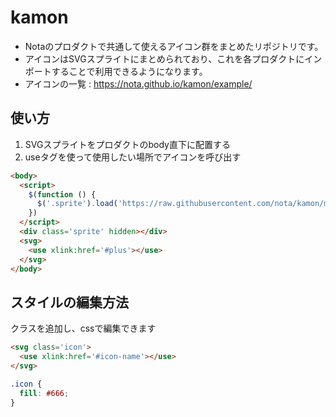 # kamon
* Notaのプロダクトで共通して使えるアイコン群をまとめたリポジトリです。
* アイコンはSVGスプライトにまとめられており、これを各プロダクトにインポートすることで利用できるようになります。
* アイコンの一覧 : https://nota.github.io/kamon/example/

## 使い方
1. SVGスプライトをプロダクトのbody直下に配置する
2. useタグを使って使用したい場所でアイコンを呼び出す
```html
<body>
  <script>
    $(function () {
      $('.sprite').load('https://raw.githubusercontent.com/nota/kamon/master/dist/sprite.svg?token=AAlwkZlxOhLak4puO-J5wAQ9_EE1GhhYks5cQCPKwA%3D%3D')
    })
  </script>
  <div class='sprite' hidden></div>
  <svg>
    <use xlink:href='#plus'></use>
  </svg>
</body>
```

## スタイルの編集方法
クラスを追加し、cssで編集できます
```html
<svg class='icon'>
  <use xlink:href='#icon-name'></use>
</svg>
```

```css
.icon {
  fill: #666;
}
```

